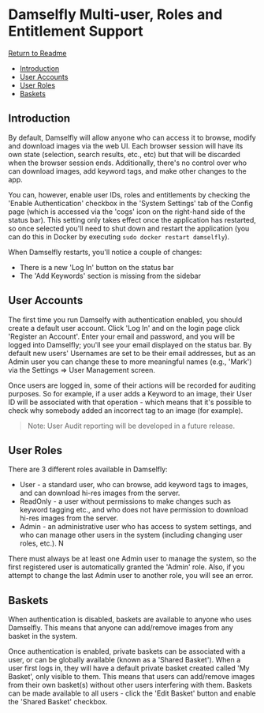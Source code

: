 # Damselfly Multi-user, Roles and Entitlement Support

[Return to Readme](../README.md)

  - [Introduction](#introduction)
  - [User Accounts](#user-accounts)
  - [User Roles](#user-roles)
  - [Baskets](#baskets)

## Introduction

By default, Damselfly will allow anyone who can access it to browse, modify and download images via the web UI. Each browser session
will have its own state (selection, search results, etc., etc) but that will be discarded when the browser session ends. Additionally,
there's no control over who can download images, add keyword tags, and make other changes to the app. 

You can, however, enable user IDs, roles and entitlements by checking the 'Enable Authentication' checkbox in the 'System Settings'
tab of the Config page (which is accessed via the 'cogs' icon on the right-hand side of the status bar). This setting only takes effect
once the application has restarted, so once selected you'll need to shut down and restart the application (you can do this in Docker
by executing `sudo docker restart damselfly`).

When Damselfly restarts, you'll notice a couple of changes:
* There is a new 'Log In' button on the status bar
* The 'Add Keywords' section is missing from the sidebar

## User Accounts

The first time you run Damselfy with authentication enabled, you should create a default user account. Click 'Log In' and on the 
login page click 'Register an Account'. Enter your email and password, and you will be logged into Damselfly; you'll see your 
email displayed on the status bar. By default new users' Usernames are set to be their email addresses, but as an Admin user you
can change these to more meaningful names (e.g., 'Mark') via the Settings => User Management screen.

Once users are logged in, some of their actions will be recorded for auditing purposes. So for example, if a user adds a Keyword
to an image, their User ID will be associated with that operation - which means that it's possible to check why somebody added
an incorrect tag to an image (for example). 

> Note: User Audit reporting will be developed in a future release.

## User Roles

There are 3 different roles available in Damselfly:
* User - a standard user, who can browse, add keyword tags to images, and can download hi-res images from the server.
* ReadOnly - a user without permissions to make changes such as keyword tagging etc., and who does not have permission
  to download hi-res images from the server.
* Admin - an administrative user who has access to system settings, and who can manage other users in the system
  (including changing user roles, etc.). N

There must always be at least one Admin user to manage the system, so the first registered user is automatically granted the 
'Admin' role. Also, if you attempt to change the last Admin user to another role, you will see an error. 

## Baskets

When authentication is disabled, baskets are available to anyone who uses Damselfly. This means that anyone can add/remove
images from any basket in the system.

Once authentication is enabled, private baskets can be associated with a user, or can be globally available (known as a 
'Shared Basket'). When a user first logs in, they will have a default private basket created called 'My Basket', only 
visible to them. This means that users can add/remove images from their own basket(s) without other users interfering with
them. Baskets can be made available to all users - click the 'Edit Basket' button and enable the 'Shared Basket' checkbox.
